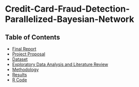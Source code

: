 # Credit-Card-Fraud-Detection-Parallelized-Bayesian-Network
## Table of Contents

* [Final Report](https://github.com/amir-ghaderi/Credit-Card-Fraud-Detection-Parallelized-Bayesian-Network/blob/master/Amr%20Ghaderi%20-%20MRP.pdf) 
* [Project Proposal](https://github.com/amir-ghaderi/Credit-Card-Fraud-Detection-Parallelized-Bayesian-Network/blob/master/MRP%20Proposal.pdf) 
* [Dataset](https://github.com/amir-ghaderi/Credit-Card-Fraud-Detection-Parallelized-Bayesian-Network/blob/master/Dataset) 
* [Exploratory Data Analysis and Literature Review](https://github.com/amir-ghaderi/Credit-Card-Fraud-Detection-Parallelized-Bayesian-Network/blob/master/Exploratory%20Data%20Analysis%20and%20Literature%20Review%20.pdf) 
* [Methodology](https://github.com/amir-ghaderi/Credit-Card-Fraud-Detection-Parallelized-Bayesian-Network/blob/master/Methodology.pdf) 
* [Results](https://github.com/amir-ghaderi/Credit-Card-Fraud-Detection-Parallelized-Bayesian-Network/blob/master/Results.pdf) 
* [R Code](https://github.com/amir-ghaderi/Credit-Card-Fraud-Detection-Parallelized-Bayesian-Network/blob/master/Baysian%20Code%20MRP.R
) 

